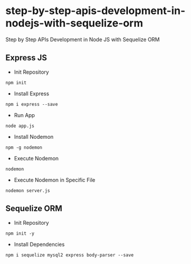 # step-by-step-apis-development-in-nodejs-with-sequelize-orm

Step by Step APIs Development in Node JS with Sequelize ORM

## Express JS

- Init Repository

```npm
npm init
```

- Install Express

```npm
npm i express --save
```

- Run App

```npm
node app.js
```

- Install Nodemon

```npm
npm -g nodemon
```

- Execute Nodemon

```npm
nodemon
```

- Execute Nodemon in Specific File

```npm
nodemon server.js
```

## Sequelize ORM

- Init Repository

```npm
npm init -y
```

- Install Dependencies

```npm
npm i sequelize mysql2 express body-parser --save
```

